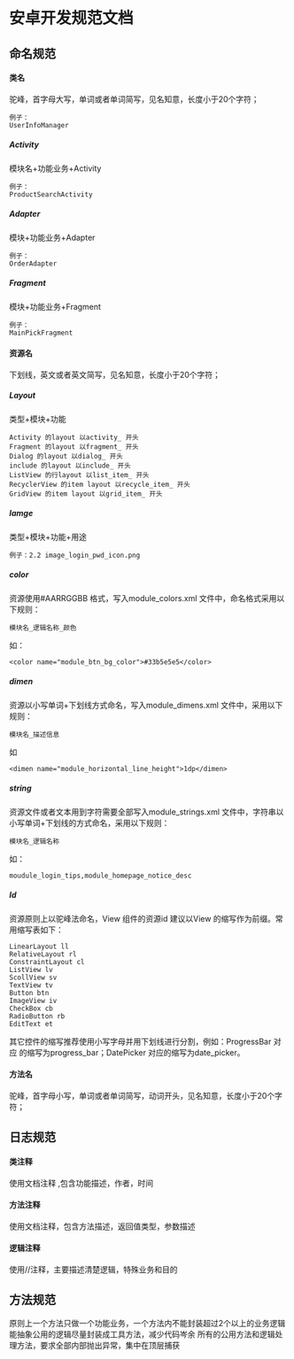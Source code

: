 # 安卓开发规范文档


## 命名规范

#### 类名

驼峰，首字母大写，单词或者单词简写，见名知意，长度小于20个字符；
```
例子：
UserInfoManager
```

##### Activity

模块名+功能业务+Activity 
```
例子：
ProductSearchActivity
```

##### Adapter

模块+功能业务+Adapter
```
例子：
OrderAdapter
```

##### Fragment

模块+功能业务+Fragment 
```
例子：
MainPickFragment
```



#### 资源名

下划线，英文或者英文简写，见名知意，长度小于20个字符；

##### Layout 

类型+模块+功能

```
Activity 的layout 以activity_ 开头
Fragment 的layout 以fragment_ 开头
Dialog 的layout 以dialog_ 开头
include 的layout 以include_ 开头
ListView 的行layout 以list_item_ 开头
RecyclerView 的item layout 以recycle_item_ 开头
GridView 的item layout 以grid_item_ 开头
```

##### Iamge 

类型+模块+功能+用途

```
例子：2.2 image_login_pwd_icon.png
```
   
##### color 
资源使用#AARRGGBB 格式，写入module_colors.xml 文件中，命名格式采用以下规则：

```
模块名_逻辑名称_颜色
```
如：
```
<color name="module_btn_bg_color">#33b5e5e5</color>
```


##### dimen
资源以小写单词+下划线方式命名，写入module_dimens.xml 文件中，采用以下规则：

```
模块名_描述信息
```
如
```
<dimen name="module_horizontal_line_height">1dp</dimen>
```

##### string
资源文件或者文本用到字符需要全部写入module_strings.xml 文件中，字符串以小写单词+下划线的方式命名，采用以下规则：

```
模块名_逻辑名称
```
如：
```
moudule_login_tips,module_homepage_notice_desc
```


##### Id
资源原则上以驼峰法命名，View 组件的资源id 建议以View 的缩写作为前缀。常用缩写表如下：

```
LinearLayout ll
RelativeLayout rl
ConstraintLayout cl
ListView lv
ScollView sv
TextView tv
Button btn
ImageView iv
CheckBox cb
RadioButton rb
EditText et
```

其它控件的缩写推荐使用小写字母并用下划线进行分割，例如：ProgressBar 对应
的缩写为progress_bar；DatePicker 对应的缩写为date_picker。


#### 方法名

驼峰，首字母小写，单词或者单词简写，动词开头，见名知意，长度小于20个字符；



## 日志规范

#### 类注释
使用文档注释 ,包含功能描述，作者，时间

#### 方法注释
使用文档注释，包含方法描述，返回值类型，参数描述

#### 逻辑注释
使用//注释，主要描述清楚逻辑，特殊业务和目的



## 方法规范
原则上一个方法只做一个功能业务，一个方法内不能封装超过2个以上的业务逻辑
能抽象公用的逻辑尽量封装成工具方法，减少代码岑余
所有的公用方法和逻辑处理方法，要求全部内部抛出异常，集中在顶层捕获



